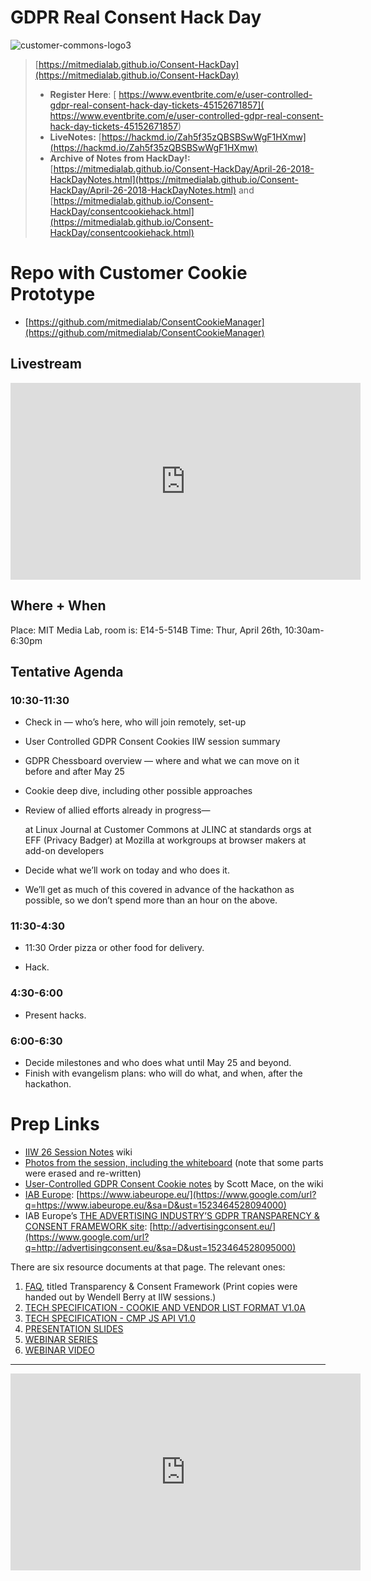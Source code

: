 # GDPR Real Consent Hack Day
![customer-commons-logo3](https://user-images.githubusercontent.com/2357755/38627860-f675d654-3d7d-11e8-9974-ca3ac83e2ea0.png)

> [https://mitmedialab.github.io/Consent-HackDay](https://mitmedialab.github.io/Consent-HackDay)
> * **Register Here**: [ https://www.eventbrite.com/e/user-controlled-gdpr-real-consent-hack-day-tickets-45152671857]( https://www.eventbrite.com/e/user-controlled-gdpr-real-consent-hack-day-tickets-45152671857)
> * **LiveNotes:** [https://hackmd.io/Zah5f35zQBSBSwWgF1HXmw](https://hackmd.io/Zah5f35zQBSBSwWgF1HXmw)
> * **Archive of Notes from HackDay!:** [https://mitmedialab.github.io/Consent-HackDay/April-26-2018-HackDayNotes.html](https://mitmedialab.github.io/Consent-HackDay/April-26-2018-HackDayNotes.html) and [https://mitmedialab.github.io/Consent-HackDay/consentcookiehack.html](https://mitmedialab.github.io/Consent-HackDay/consentcookiehack.html)

# Repo with Customer Cookie Prototype

* [https://github.com/mitmedialab/ConsentCookieManager](https://github.com/mitmedialab/ConsentCookieManager)

## Livestream

<iframe width="560" height="315" src="https://www.youtube.com/embed/oipHaA1FWWA" frameborder="0" allow="autoplay; encrypted-media" allowfullscreen></iframe>

## Where + When

Place: MIT Media Lab, room is: E14-5-514B
Time: Thur, April 26th, 10:30am-6:30pm 

## Tentative Agenda

### 10:30-11:30

* Check in — who’s here, who will join remotely, set-up

* User Controlled GDPR Consent Cookies IIW session summary

* GDPR Chessboard overview — where and what we can move on it before and after May 25

* Cookie deep dive, including other possible approaches

* Review of allied efforts already in progress—

	at Linux Journal
	at Customer Commons
	at JLINC
	at standards orgs
	at EFF (Privacy Badger)
	at Mozilla
	at workgroups
	at browser makers
	at add-on developers

* Decide what we’ll work on today and who does it.

* We’ll get as much of this covered in advance of the hackathon as possible, so we don’t spend more than an hour on the above.

### 11:30-4:30

* 11:30 Order pizza or other food for delivery.

* Hack.

### 4:30-6:00 

* Present hacks.

### 6:00-6:30

* Decide milestones and who does what until May 25 and beyond.
* Finish with evangelism plans: who will do what, and when, after the hackathon.


# Prep Links

* [IIW 26 Session Notes](https://www.google.com/url?q=http://iiw.idcommons.net/IIW_26_Session_Notes&sa=D&ust=1523464528093000) wiki
* [Photos from the session, including the whiteboard](https://www.google.com/url?q=https://www.flickr.com/photos/docsearls/26506762657/in/album-72157694778829834/&sa=D&ust=1523464528093000) (note that some parts were erased and re-written)
* [User-Controlled GDPR Consent Cookie notes](https://www.google.com/url?q=http://iiw.idcommons.net/User-Controlled_GDPR_Consent_Cookie&sa=D&ust=1523464528093000) by Scott Mace, on the wiki
* [IAB Europe](https://www.google.com/url?q=https://www.iabeurope.eu/&sa=D&ust=1523464528094000): [https://www.iabeurope.eu/](https://www.google.com/url?q=https://www.iabeurope.eu/&sa=D&ust=1523464528094000)
* IAB Europe’s [THE ADVERTISING INDUSTRY’S GDPR TRANSPARENCY & CONSENT FRAMEWORK site](https://www.google.com/url?q=http://advertisingconsent.eu/&sa=D&ust=1523464528095000): [http://advertisingconsent.eu/](https://www.google.com/url?q=http://advertisingconsent.eu/&sa=D&ust=1523464528095000)

There are six resource documents at that page. The relevant ones:

1.  [FAQ](https://www.google.com/url?q=http://advertisingconsent.eu/wp-content/uploads/2018/03/Transparency_Consent_Framework_FAQ_Formatted_V9_270318.pdf&sa=D&ust=1523464528096000), titled Transparency & Consent Framework (Print copies were handed out by Wendell Berry at IIW sessions.)
2.  [TECH SPECIFICATION - COOKIE AND VENDOR LIST FORMAT V1.0A](https://www.google.com/url?q=https://github.com/InteractiveAdvertisingBureau/GDPR-Transparency-and-Consent-Framework/blob/master/Draft_for_Public_Comment_Transparency%2520%26%2520Consent%2520Framework%2520-%2520cookie%2520and%2520vendor%2520list%2520format%2520specification%2520v1.0a.pdf&sa=D&ust=1523464528097000)
3.  [TECH SPECIFICATION - CMP JS API V1.0](https://www.google.com/url?q=https://github.com/InteractiveAdvertisingBureau/GDPR-Transparency-and-Consent-Framework/blob/master/Draft_for_Public_Comment_Transparency%2520%26%2520Consent%2520Framework%2520Formatted%2520CMP%2520JS%2520API%2520v1.0.pdf&sa=D&ust=1523464528097000)
4.  [PRESENTATION SLIDES](https://www.google.com/url?q=http://advertisingconsent.eu/wp-content/uploads/2018/03/Transparency-Consent-Framework-Presentation-Website.pdf&sa=D&ust=1523464528098000)
5.  [WEBINAR SERIES](https://www.google.com/url?q=https://register.gotowebinar.com/rt/8917673009195155715&sa=D&ust=1523464528098000)
6.  [WEBINAR VIDEO](https://www.google.com/url?q=https://www.youtube.com/watch?v%3DwP93HO88cgw%26feature%3Dyoutu.be&sa=D&ust=1523464528099000)

--------------

<iframe width="560" height="315" src="https://www.youtube.com/embed/wP93HO88cgw" frameborder="0" allow="autoplay; encrypted-media" allowfullscreen></iframe>
